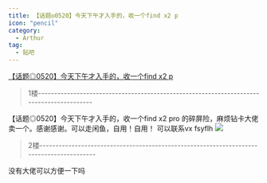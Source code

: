 ```yaml
---
title: 【话题◎0520】今天下午才入手的，收一个find x2 p
icon: "pencil"
category:
  - Arthur
tag:
  - 贴吧
---
```


[【话题◎0520】今天下午才入手的，收一个find x2 p](https://tieba.baidu.com/p/6694375527?pid=132302250256&cid=0#132302250256)


>1楼-----------------------------------------------------------------------------------------

【话题◎0520】今天下午才入手的，收一个find x2 pro 的碎屏险，麻烦钻卡大佬卖一个。感谢感谢。可以走闲鱼，自用！自用！
可以联系vx fsyflh
![](http://tiebapic.baidu.com/forum/w%3D580/sign=eb05cc1ae51fbe091c5ec31c5b610c30/425b47ed2e738bd423d2415db68b87d6257ff9df.jpg?tbpicau=2023-09-06-05_9b2b2fae4aec79a575fd7eb9eff376f0)

>2楼-----------------------------------------------------------------------------------------

没有大佬可以方便一下吗
